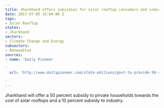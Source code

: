 ```yaml
---
title: Jharkhand offers subsidies for solar rooftop consumers and industry
date: 2017-07-05 15:04:00 Z
tags:
- Solar Rooftop
states:
- Jharkhand
sectors:
- Climate Change and Energy
subsectors:
- Renewables
sources:
- name: 'Daily Pioneer

'
  url: 'http://www.dailypioneer.com/state-editions/govt-to-provide-50-subsidy-on-solar-rooftop-installation.html

'
---
```


Jharkhand will offer a 50 percent subsidy to private households towards the cost of solar rooftops and a 10 percent subsidy to industry.
